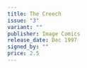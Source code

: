 ```yaml
---
title: The Creech
issue: "3"
variant: ""
publisher: Image Comics
release_date: Dec 1997
signed_by: ""
price: 2.5
---
```

